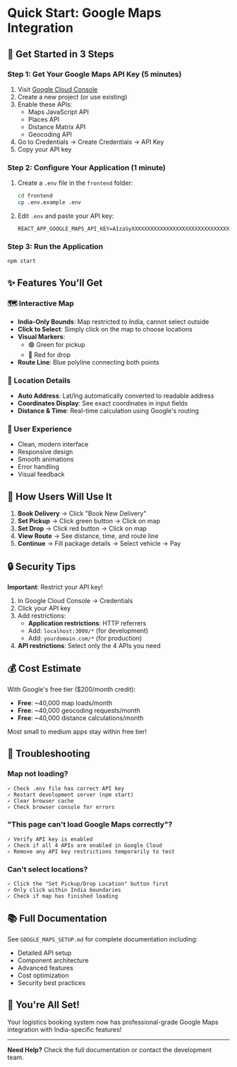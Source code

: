 # Quick Start: Google Maps Integration

## 🚀 Get Started in 3 Steps

### Step 1: Get Your Google Maps API Key (5 minutes)

1. Visit [Google Cloud Console](https://console.cloud.google.com/)
2. Create a new project (or use existing)
3. Enable these APIs:
   - Maps JavaScript API
   - Places API
   - Distance Matrix API
   - Geocoding API
4. Go to Credentials → Create Credentials → API Key
5. Copy your API key

### Step 2: Configure Your Application (1 minute)

1. Create a `.env` file in the `frontend` folder:
   ```bash
   cd frontend
   cp .env.example .env
   ```

2. Edit `.env` and paste your API key:
   ```env
   REACT_APP_GOOGLE_MAPS_API_KEY=AIzaSyXXXXXXXXXXXXXXXXXXXXXXXXXXXXXXX
   ```

### Step 3: Run the Application

```bash
npm start
```

## ✨ Features You'll Get

### 🗺️ Interactive Map
- **India-Only Bounds**: Map restricted to India, cannot select outside
- **Click to Select**: Simply click on the map to choose locations
- **Visual Markers**: 
  - 🟢 Green for pickup
  - 🔴 Red for drop
- **Route Line**: Blue polyline connecting both points

### 📍 Location Details
- **Auto Address**: Lat/lng automatically converted to readable address
- **Coordinates Display**: See exact coordinates in input fields
- **Distance & Time**: Real-time calculation using Google's routing

### 🎯 User Experience
- Clean, modern interface
- Responsive design
- Smooth animations
- Error handling
- Visual feedback

## 📱 How Users Will Use It

1. **Book Delivery** → Click "Book New Delivery"
2. **Set Pickup** → Click green button → Click on map
3. **Set Drop** → Click red button → Click on map
4. **View Route** → See distance, time, and route line
5. **Continue** → Fill package details → Select vehicle → Pay

## 🔒 Security Tips

**Important**: Restrict your API key!

1. In Google Cloud Console → Credentials
2. Click your API key
3. Add restrictions:
   - **Application restrictions**: HTTP referrers
   - Add: `localhost:3000/*` (for development)
   - Add: `yourdomain.com/*` (for production)
4. **API restrictions**: Select only the 4 APIs you need

## 💰 Cost Estimate

With Google's free tier ($200/month credit):
- **Free**: ~40,000 map loads/month
- **Free**: ~40,000 geocoding requests/month
- **Free**: ~40,000 distance calculations/month

Most small to medium apps stay within free tier!

## 🐛 Troubleshooting

### Map not loading?
```
✓ Check .env file has correct API key
✓ Restart development server (npm start)
✓ Clear browser cache
✓ Check browser console for errors
```

### "This page can't load Google Maps correctly"?
```
✓ Verify API key is enabled
✓ Check if all 4 APIs are enabled in Google Cloud
✓ Remove any API key restrictions temporarily to test
```

### Can't select locations?
```
✓ Click the "Set Pickup/Drop Location" button first
✓ Only click within India boundaries
✓ Check if map has finished loading
```

## 📚 Full Documentation

See `GOOGLE_MAPS_SETUP.md` for complete documentation including:
- Detailed API setup
- Component architecture
- Advanced features
- Cost optimization
- Security best practices

## 🎉 You're All Set!

Your logistics booking system now has professional-grade Google Maps integration with India-specific features!

---

**Need Help?** Check the full documentation or contact the development team.

